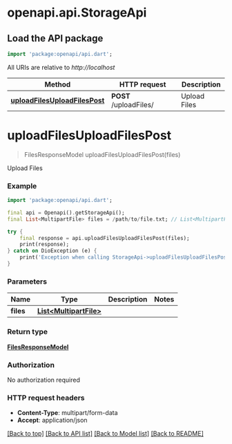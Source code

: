 # openapi.api.StorageApi

## Load the API package
```dart
import 'package:openapi/api.dart';
```

All URIs are relative to *http://localhost*

Method | HTTP request | Description
------------- | ------------- | -------------
[**uploadFilesUploadFilesPost**](StorageApi.md#uploadfilesuploadfilespost) | **POST** /uploadFiles/ | Upload Files


# **uploadFilesUploadFilesPost**
> FilesResponseModel uploadFilesUploadFilesPost(files)

Upload Files

### Example
```dart
import 'package:openapi/api.dart';

final api = Openapi().getStorageApi();
final List<MultipartFile> files = /path/to/file.txt; // List<MultipartFile> | 

try {
    final response = api.uploadFilesUploadFilesPost(files);
    print(response);
} catch on DioException (e) {
    print('Exception when calling StorageApi->uploadFilesUploadFilesPost: $e\n');
}
```

### Parameters

Name | Type | Description  | Notes
------------- | ------------- | ------------- | -------------
 **files** | [**List&lt;MultipartFile&gt;**](MultipartFile.md)|  | 

### Return type

[**FilesResponseModel**](FilesResponseModel.md)

### Authorization

No authorization required

### HTTP request headers

 - **Content-Type**: multipart/form-data
 - **Accept**: application/json

[[Back to top]](#) [[Back to API list]](../README.md#documentation-for-api-endpoints) [[Back to Model list]](../README.md#documentation-for-models) [[Back to README]](../README.md)

